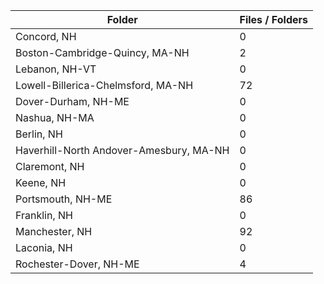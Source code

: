 | Folder                                  |   Files / Folders |
|-----------------------------------------|-------------------|
| Concord, NH                             |                 0 |
| Boston-Cambridge-Quincy, MA-NH          |                 2 |
| Lebanon, NH-VT                          |                 0 |
| Lowell-Billerica-Chelmsford, MA-NH      |                72 |
| Dover-Durham, NH-ME                     |                 0 |
| Nashua, NH-MA                           |                 0 |
| Berlin, NH                              |                 0 |
| Haverhill-North Andover-Amesbury, MA-NH |                 0 |
| Claremont, NH                           |                 0 |
| Keene, NH                               |                 0 |
| Portsmouth, NH-ME                       |                86 |
| Franklin, NH                            |                 0 |
| Manchester, NH                          |                92 |
| Laconia, NH                             |                 0 |
| Rochester-Dover, NH-ME                  |                 4 |